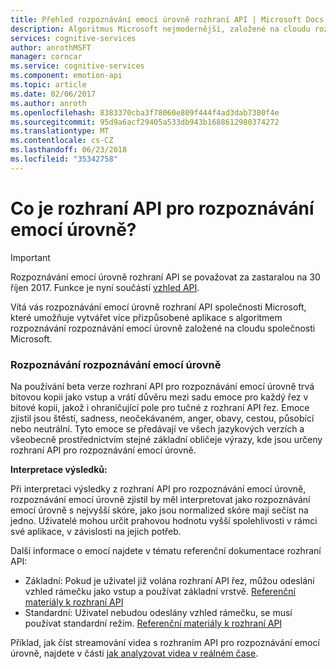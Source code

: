 ```yaml
---
title: Přehled rozpoznávání emocí úrovně rozhraní API | Microsoft Docs
description: Algoritmus Microsoft nejmodernější, založené na cloudu rozpoznávání emocí úrovně rozpoznávání použijte k tvorbě více přizpůsobené aplikací, s rozhraním API pro rozpoznávání emocí úrovně v kognitivní služby.
services: cognitive-services
author: anrothMSFT
manager: corncar
ms.service: cognitive-services
ms.component: emotion-api
ms.topic: article
ms.date: 02/06/2017
ms.author: anroth
ms.openlocfilehash: 8383370cba3f78060e809f444f4ad3dab7380f4e
ms.sourcegitcommit: 95d9a6acf29405a533db943b1688612980374272
ms.translationtype: MT
ms.contentlocale: cs-CZ
ms.lasthandoff: 06/23/2018
ms.locfileid: "35342758"
---
```

# <a name="what-is-emotion-api"></a>Co je rozhraní API pro rozpoznávání emocí úrovně?

> [!IMPORTANT]
> Rozpoznávání emocí úrovně rozhraní API se považovat za zastaralou na 30 říjen 2017. Funkce je nyní součástí [vzhled API](https://docs.microsoft.com/en-us/azure/cognitive-services/face/).

Vítá vás rozpoznávání emocí úrovně rozhraní API společnosti Microsoft, které umožňuje vytvářet více přizpůsobené aplikace s algoritmem rozpoznávání rozpoznávání emocí úrovně založené na cloudu společnosti Microsoft.

### <a name="emotion-recognition"></a>Rozpoznávání rozpoznávání emocí úrovně

Na používání beta verze rozhraní API pro rozpoznávání emocí úrovně trvá bitovou kopii jako vstup a vrátí důvěru mezi sadu emoce pro každý řez v bitové kopii, jakož i ohraničující pole pro tučné z rozhraní API řez. Emoce zjistil jsou štěstí, sadness, neočekávaném, anger, obavy, cestou, působící nebo neutrální. Tyto emoce se předávají ve všech jazykových verzích a všeobecně prostřednictvím stejné základní obličeje výrazy, kde jsou určeny rozhraní API pro rozpoznávání emocí úrovně. 

**Interpretace výsledků:** 

Při interpretaci výsledky z rozhraní API pro rozpoznávání emocí úrovně, rozpoznávání emocí úrovně zjistil by měl interpretovat jako rozpoznávání emocí úrovně s nejvyšší skóre, jako jsou normalized skóre mají sečíst na jedno. Uživatelé mohou určit prahovou hodnotu vyšší spolehlivosti v rámci své aplikace, v závislosti na jejich potřeb. 

Další informace o emocí najdete v tématu referenční dokumentace rozhraní API: 
  * Základní: Pokud je uživatel již volána rozhraní API řez, můžou odeslání vzhled rámečku jako vstup a používat základní vrstvě. [Referenční materiály k rozhraní API](https://westus.dev.cognitive.microsoft.com/docs/services/5639d931ca73072154c1ce89/operations/56f23eb019845524ec61c4d7)
  * Standardní: Uživatel nebudou odeslány vzhled rámečku, se musí používat standardní režim.  [Referenční materiály k rozhraní API](https://westus.dev.cognitive.microsoft.com/docs/services/5639d931ca73072154c1ce89/operations/563b31ea778daf121cc3a5fa)

Příklad, jak číst streamování videa s rozhraním API pro rozpoznávání emocí úrovně, najdete v části [jak analyzovat videa v reálném čase](https://docs.microsoft.com/azure/cognitive-services/emotion/emotion-api-how-to-topics/howtoanalyzevideo_emotion).

